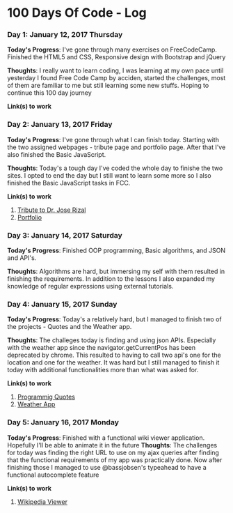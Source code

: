# 100 Days Of Code - Log

### Day 1: January 12, 2017 Thursday

**Today's Progress**: I've gone through many exercises on FreeCodeCamp. Finished the HTML5 and CSS, Responsive design with Bootstrap and jQuery

**Thoughts**: I really want to learn coding, I was learning at my own pace until yesterday I found Free Code Camp by acciden, started the challenges, most of them are familiar to me but still learning some new stuffs. Hoping to continue this 100 day journey

**Link(s) to work**

### Day 2: January 13, 2017 Friday

**Today's Progress**: I've gone through what I can finish today. Starting with the two assigned webpages - tribute page and portfolio page. After that I've also finished the Basic JavaScript.

**Thoughts**: Today's a tough day I've coded the whole day to finishe the two sites. I opted to end the day but I still want to learn some more so I also finished the Basic JavaScript tasks in FCC.

**Link(s) to work**

1. [Tribute to Dr. Jose Rizal](http://codepen.io/christopheredrian/full/bgpXOM/)
2. [Portfolio](http://codepen.io/christopheredrian/full/Bpzyer/)

### Day 3: January 14, 2017 Saturday

**Today's Progress**: Finished OOP programming, Basic algorithms, and JSON and API's. 

**Thoughts**: Algorithms are hard, but immersing my self with them resulted in finishing the requirements. In addition to the lessons I also expanded my knowledge of regular expressions using external tutorials.


### Day 4: January 15, 2017 Sunday

**Today's Progress**: Today's a relatively hard, but I managed to finish two of the projects - Quotes and the Weather app.

**Thoughts**: The challeges today is finding and using json APIs. Especially with the weather app since the navigator.getCurrentPos has been deprecated by chrome. This resulted to having to call two api's one for the location and one for the weather. It was hard but I still managed to finish it today with additional functionalities more than what was asked for.

**Link(s) to work**

1. [Programmig Quotes](http://codepen.io/christopheredrian/full/RKGwbB/)
2. [Weather App](http://codepen.io/christopheredrian/full/QdKbQY/)

### Day 5: January 16, 2017 Monday

**Today's Progress**: Finished with a functional wiki viewer application. Hopefully I'll be able to animate it in the future
**Thoughts**: The challenges for today was finding the right URL to use on my ajax queries after finding that the functional requirements of my app was practically done. Now after finishing those I managed to use @bassjobsen's typeahead to have a functional autocomplete feature

**Link(s) to work**

1. [Wikipedia Viewer](http://codepen.io/christopheredrian/full/WRGOBx/)

